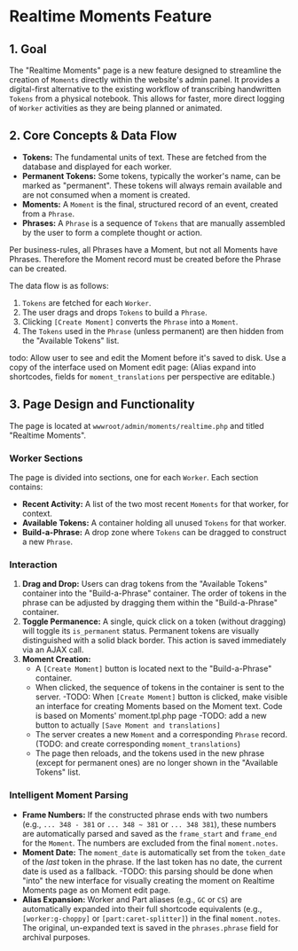 # Realtime Moments Feature

## 1. Goal

The "Realtime Moments" page is a new feature designed to streamline the creation of `Moments` directly within the website's admin panel. It provides a digital-first alternative to the existing workflow of transcribing handwritten `Tokens` from a physical notebook. This allows for faster, more direct logging of `Worker` activities as they are being planned or animated.

## 2. Core Concepts & Data Flow

- **Tokens:** The fundamental units of text. These are fetched from the database and displayed for each worker.
- **Permanent Tokens:** Some tokens, typically the worker's name, can be marked as "permanent". These tokens will always remain available and are not consumed when a moment is created.
- **Moments:** A `Moment` is the final, structured record of an event, created from a `Phrase`.
- **Phrases:** A `Phrase` is a sequence of `Tokens` that are manually assembled by the user to form a complete thought or action.

Per business-rules, all Phrases have a Moment, but not all Moments have Phrases.  Therefore the Moment record must be created before the Phrase can be created.

The data flow is as follows:
1.  `Tokens` are fetched for each `Worker`.
2.  The user drags and drops `Tokens` to build a `Phrase`.
3.  Clicking `[Create Moment]` converts the `Phrase` into a `Moment`.
4.  The `Tokens` used in the `Phrase` (unless permanent) are then hidden from the "Available Tokens" list.

todo:  Allow user to see and edit the Moment before it's saved to disk.  Use a copy of the interface used on Moment edit page: (Alias expand into shortcodes, fields for `moment_translations` per perspective are editable.)

## 3. Page Design and Functionality

The page is located at `wwwroot/admin/moments/realtime.php` and titled "Realtime Moments".

### Worker Sections
The page is divided into sections, one for each `Worker`. Each section contains:
- **Recent Activity:** A list of the two most recent `Moments` for that worker, for context.
- **Available Tokens:** A container holding all unused `Tokens` for that worker.
- **Build-a-Phrase:** A drop zone where `Tokens` can be dragged to construct a new `Phrase`.

### Interaction
1.  **Drag and Drop:** Users can drag tokens from the "Available Tokens" container into the "Build-a-Phrase" container. The order of tokens in the phrase can be adjusted by dragging them within the "Build-a-Phrase" container.
2.  **Toggle Permanence:** A single, quick click on a token (without dragging) will toggle its `is_permanent` status. Permanent tokens are visually distinguished with a solid black border. This action is saved immediately via an AJAX call.
3.  **Moment Creation:**
    -   A `[Create Moment]` button is located next to the "Build-a-Phrase" container.
    -   When clicked, the sequence of tokens in the container is sent to the server.
    -TODO: When `[Create Moment]` button is clicked, make visible an interface for creating Moments based on the Moment text.  Code is based on Moments' moment.tpl.php page
    -TODO: add a new button to actually `[Save Moment and translations]`
    -   The server creates a new `Moment` and a corresponding `Phrase` record. (TODO: and create corresponding `moment_translations`)
    -   The page then reloads, and the tokens used in the new phrase (except for permanent ones) are no longer shown in the "Available Tokens" list.

### Intelligent Moment Parsing
- **Frame Numbers:** If the constructed phrase ends with two numbers (e.g., `... 348 - 381` or `... 348 ~ 381` or `... 348 381`), these numbers are automatically parsed and saved as the `frame_start` and `frame_end` for the `Moment`. The numbers are excluded from the final `moment.notes`.
- **Moment Date:** The `moment_date` is automatically set from the `token_date` of the *last* token in the phrase. If the last token has no date, the current date is used as a fallback.
-TODO: this parsing should be done when "into" the new interface for visually creating the moment on Realtime Moments page as on Moment edit page.
- **Alias Expansion:** Worker and Part aliases (e.g., `GC` or `CS`) are automatically expanded into their full shortcode equivalents (e.g., `[worker:g-choppy]` or `[part:caret-splitter]`) in the final `moment.notes`. The original, un-expanded text is saved in the `phrases.phrase` field for archival purposes.

